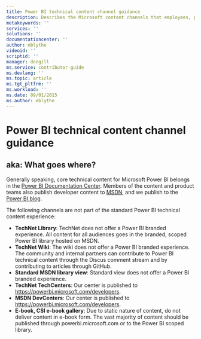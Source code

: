 ```yaml
---
title: Power BI technical content channel guidance
description: Describes the Microsoft content channels that employees, partners, and community contributors should use for publishing Power BI technical content.
metakeywords: ''
services: ''
solutions: ''
documentationcenter: ''
author: mblythe
videoid: ''
scriptid: ''
manager: dongill
ms.service: contributor-guide
ms.devlang: ''
ms.topic: article
ms.tgt_pltfrm: ''
ms.workload: ''
ms.date: 09/01/2015
ms.author: mblythe
---
```


# Power BI technical content channel guidance

## aka: What goes where?

Generally speaking, core technical content for Microsoft Power BI belongs in the [Power BI Documentation Center](https://powerbi.microsoft.com/documentation). Members of the content and product teams also publish developer content to [MSDN](https://msdn.microsoft.com/library/dn877544.aspx), and we publish to the [Power BI blog](http://blogs.msdn.com/b/powerbi/).

The following channels are not part of the standard Power BI technical content experience:

* **TechNet Library**: TechNet does not offer a Power BI branded experience. All content for all audiences goes in the branded, scoped Power BI library hosted on MSDN.
* **TechNet Wiki**: The wiki does not offer a Power BI branded experience. The community and internal partners can contribute to Power BI technical content through the Discus comment stream and by contributing to articles through GitHub.
* **Standard MSDN library view**: Standard view does not offer a Power BI branded experience.
* **TechNet TechCenters**: Our center is published to https://powerbi.microsoft.com/developers.
* **MSDN DevCenters**: Our center is published to https://powerbi.microsoft.com/developers.
* **E-book, CSI e-book gallery**: Due to static nature of content, do not deliver content in e-book form. The vast majority of content should be published through powerbi.microsoft.com or to the Power BI scoped library.
